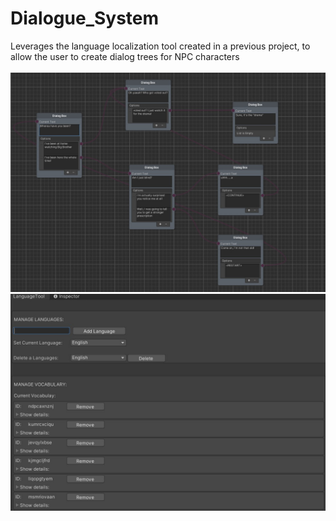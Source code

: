 # Dialogue_System
 Leverages the language localization tool created in a previous project, to allow the user to create dialog trees for NPC characters
 <br>
 <br>
![This is an image](https://github.com/fahreen/Dialogue_System/blob/main/Images/1.jpg)
![This is an image](https://github.com/fahreen/Dialogue_System/blob/main/Images/2.jpg)
